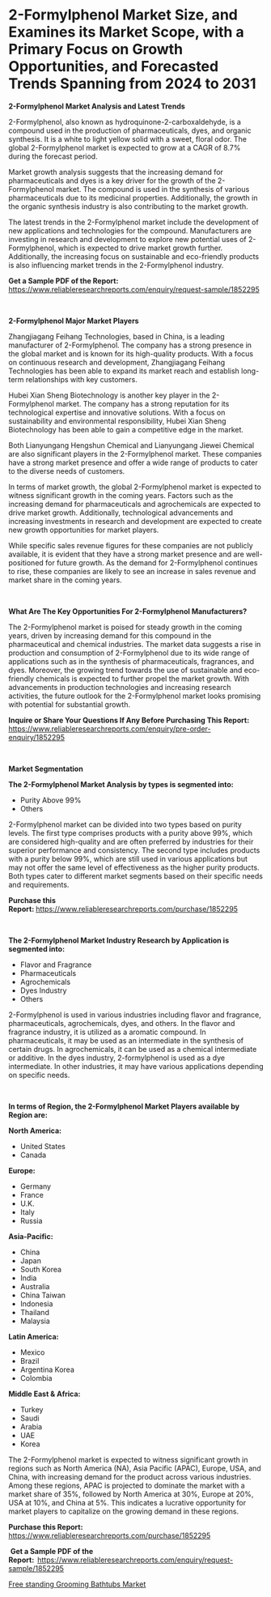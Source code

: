 <p><h1>2-Formylphenol Market Size, and Examines its Market Scope, with a Primary Focus on Growth Opportunities, and Forecasted Trends Spanning from 2024 to 2031</h1></p><p><strong>2-Formylphenol Market Analysis and Latest Trends</strong></p>
<p><p>2-Formylphenol, also known as hydroquinone-2-carboxaldehyde, is a compound used in the production of pharmaceuticals, dyes, and organic synthesis. It is a white to light yellow solid with a sweet, floral odor. The global 2-Formylphenol market is expected to grow at a CAGR of 8.7% during the forecast period.</p><p>Market growth analysis suggests that the increasing demand for pharmaceuticals and dyes is a key driver for the growth of the 2-Formylphenol market. The compound is used in the synthesis of various pharmaceuticals due to its medicinal properties. Additionally, the growth in the organic synthesis industry is also contributing to the market growth.</p><p>The latest trends in the 2-Formylphenol market include the development of new applications and technologies for the compound. Manufacturers are investing in research and development to explore new potential uses of 2-Formylphenol, which is expected to drive market growth further. Additionally, the increasing focus on sustainable and eco-friendly products is also influencing market trends in the 2-Formylphenol industry.</p></p>
<p><strong>Get a Sample PDF of the Report:&nbsp;</strong> <a href="https://www.reliableresearchreports.com/enquiry/request-sample/1852295">https://www.reliableresearchreports.com/enquiry/request-sample/1852295</a></p>
<p>&nbsp;</p>
<p><strong>2-Formylphenol Major Market Players</strong></p>
<p><p>Zhangjiagang Feihang Technologies, based in China, is a leading manufacturer of 2-Formylphenol. The company has a strong presence in the global market and is known for its high-quality products. With a focus on continuous research and development, Zhangjiagang Feihang Technologies has been able to expand its market reach and establish long-term relationships with key customers.</p><p>Hubei Xian Sheng Biotechnology is another key player in the 2-Formylphenol market. The company has a strong reputation for its technological expertise and innovative solutions. With a focus on sustainability and environmental responsibility, Hubei Xian Sheng Biotechnology has been able to gain a competitive edge in the market.</p><p>Both Lianyungang Hengshun Chemical and Lianyungang Jiewei Chemical are also significant players in the 2-Formylphenol market. These companies have a strong market presence and offer a wide range of products to cater to the diverse needs of customers.</p><p>In terms of market growth, the global 2-Formylphenol market is expected to witness significant growth in the coming years. Factors such as the increasing demand for pharmaceuticals and agrochemicals are expected to drive market growth. Additionally, technological advancements and increasing investments in research and development are expected to create new growth opportunities for market players.</p><p>While specific sales revenue figures for these companies are not publicly available, it is evident that they have a strong market presence and are well-positioned for future growth. As the demand for 2-Formylphenol continues to rise, these companies are likely to see an increase in sales revenue and market share in the coming years.</p></p>
<p>&nbsp;</p>
<p><strong>What Are The Key Opportunities For 2-Formylphenol Manufacturers?</strong></p>
<p><p>The 2-Formylphenol market is poised for steady growth in the coming years, driven by increasing demand for this compound in the pharmaceutical and chemical industries. The market data suggests a rise in production and consumption of 2-Formylphenol due to its wide range of applications such as in the synthesis of pharmaceuticals, fragrances, and dyes. Moreover, the growing trend towards the use of sustainable and eco-friendly chemicals is expected to further propel the market growth. With advancements in production technologies and increasing research activities, the future outlook for the 2-Formylphenol market looks promising with potential for substantial growth.</p></p>
<p><strong>Inquire or Share Your Questions If Any Before Purchasing This Report:</strong> <a href="https://www.reliableresearchreports.com/enquiry/pre-order-enquiry/1852295">https://www.reliableresearchreports.com/enquiry/pre-order-enquiry/1852295</a></p>
<p>&nbsp;</p>
<p><strong>Market Segmentation</strong></p>
<p><strong>The 2-Formylphenol Market Analysis by types is segmented into:</strong></p>
<p><ul><li>Purity Above 99%</li><li>Others</li></ul></p>
<p><p>2-Formylphenol market can be divided into two types based on purity levels. The first type comprises products with a purity above 99%, which are considered high-quality and are often preferred by industries for their superior performance and consistency. The second type includes products with a purity below 99%, which are still used in various applications but may not offer the same level of effectiveness as the higher purity products. Both types cater to different market segments based on their specific needs and requirements.</p></p>
<p><strong>Purchase this Report:&nbsp;</strong><a href="https://www.reliableresearchreports.com/purchase/1852295">https://www.reliableresearchreports.com/purchase/1852295</a></p>
<p>&nbsp;</p>
<p><strong>The 2-Formylphenol Market Industry Research by Application is segmented into:</strong></p>
<p><ul><li>Flavor and Fragrance</li><li>Pharmaceuticals</li><li>Agrochemicals</li><li>Dyes Industry</li><li>Others</li></ul></p>
<p><p>2-Formylphenol is used in various industries including flavor and fragrance, pharmaceuticals, agrochemicals, dyes, and others. In the flavor and fragrance industry, it is utilized as a aromatic compound. In pharmaceuticals, it may be used as an intermediate in the synthesis of certain drugs. In agrochemicals, it can be used as a chemical intermediate or additive. In the dyes industry, 2-formylphenol is used as a dye intermediate. In other industries, it may have various applications depending on specific needs.</p></p>
<p>&nbsp;</p>
<p><strong>In terms of Region, the 2-Formylphenol Market Players available by Region are:</strong></p>
<p>
    <p> <strong> North America: </strong>
        <ul>
            <li>United States</li>
            <li>Canada</li>
        </ul>
        </p> 
    <p> <strong> Europe: </strong>
        <ul>
            <li>Germany</li>
            <li>France</li>
            <li>U.K.</li>
            <li>Italy</li>
            <li>Russia</li>
        </ul>
        </p> 
    <p> <strong> Asia-Pacific: </strong>
        <ul>
            <li>China</li>
            <li>Japan</li>
            <li>South Korea</li>
            <li>India</li>
            <li>Australia</li>
            <li>China Taiwan</li>
            <li>Indonesia</li>
            <li>Thailand</li>
            <li>Malaysia</li>
        </ul>
        </p> 
    <p> <strong> Latin America: </strong>
        <ul>
            <li>Mexico</li>
            <li>Brazil</li>
            <li>Argentina Korea</li>
            <li>Colombia</li>
        </ul>
        </p> 
    <p> <strong> Middle East & Africa: </strong>
        <ul>
            <li>Turkey</li>
            <li>Saudi</li>
            <li>Arabia</li>
            <li>UAE</li>
            <li>Korea</li>
        </ul>
    </p>
    </p>
<p><p>The 2-Formylphenol market is expected to witness significant growth in regions such as North America (NA), Asia Pacific (APAC), Europe, USA, and China, with increasing demand for the product across various industries. Among these regions, APAC is projected to dominate the market with a market share of 35%, followed by North America at 30%, Europe at 20%, USA at 10%, and China at 5%. This indicates a lucrative opportunity for market players to capitalize on the growing demand in these regions.</p></p>
<p><strong>Purchase this Report: </strong><a href="https://www.reliableresearchreports.com/purchase/1852295">https://www.reliableresearchreports.com/purchase/1852295</a></p>
<p>&nbsp;<strong>Get a Sample PDF of the Report:&nbsp;&nbsp;</strong><a href="https://www.reliableresearchreports.com/enquiry/request-sample/1852295">https://www.reliableresearchreports.com/enquiry/request-sample/1852295</a></p>
<p><strong></strong></p>
<p><p><a href="https://meowing-lemming-dd3.notion.site/Free-standing-Grooming-Bathtubs-Market-Size-Furnishes-Valuable-Information-Encompassing-Market-Share-aec921fc655c4f178304e289d50664a3">Free standing Grooming Bathtubs Market</a></p></p>